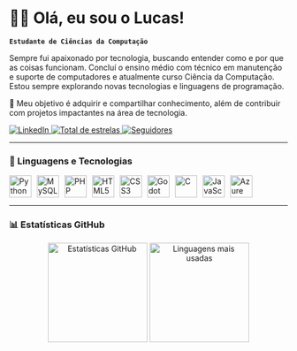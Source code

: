 # 👨‍💻 Olá, eu sou o Lucas!

**`Estudante de Ciências da Computação`**

Sempre fui apaixonado por tecnologia, buscando entender como e por que as coisas funcionam. Concluí o ensino médio com técnico em manutenção e suporte de computadores e atualmente curso Ciência da Computação. Estou sempre explorando novas tecnologias e linguagens de programação.

🌟 Meu objetivo é adquirir e compartilhar conhecimento, além de contribuir com projetos impactantes na área de tecnologia.

<p align="left">
  <a href="https://www.linkedin.com/in/lucas-leite-finizola-costa-228b3a184/" target="_blank">
    <img 
      alt="LinkedIn" 
      title="Conecte-se comigo no LinkedIn" 
      src="https://img.shields.io/badge/-Conectar%20no%20LinkedIn-0A66C2?style=for-the-badge&logo=linkedin&logoColor=white"
    />
  </a>
  <a href="https://github.com/Lucas-Finizola?tab=repositories&sort=stargazers">
    <img 
      alt="Total de estrelas" 
      title="Total de estrelas GitHub" 
      src="https://custom-icon-badges.demolab.com/github/stars/Lucas-Finizola?color=55960c&style=for-the-badge&labelColor=488207&logo=star&label=Estrelas"
    />
  </a>
  <a href="https://github.com/Lucas-Finizola?tab=followers">
    <img 
      alt="Seguidores" 
      title="Me siga no GitHub" 
      src="https://custom-icon-badges.demolab.com/github/followers/Lucas-Finizola?color=236ad3&labelColor=1155ba&style=for-the-badge&logo=github&label=Seguidores&logoColor=white"
    />
  </a>
</p>

---

### 🚀 Linguagens e Tecnologias

<div style="display: flex; flex-wrap: wrap; gap: 10px">
  <img src="https://cdn.jsdelivr.net/gh/devicons/devicon/icons/python/python-original.svg" width="40" title="Python"/>
  <img src="https://cdn.jsdelivr.net/gh/devicons/devicon/icons/mysql/mysql-original-wordmark.svg" width="40" title="MySQL"/>
  <img src="https://cdn.jsdelivr.net/gh/devicons/devicon/icons/php/php-original.svg" width="40" title="PHP"/>
  <img src="https://cdn.jsdelivr.net/gh/devicons/devicon/icons/html5/html5-original.svg" width="40" title="HTML5"/>
  <img src="https://cdn.jsdelivr.net/gh/devicons/devicon/icons/css3/css3-original.svg" width="40" title="CSS3"/>
  <img src="https://cdn.jsdelivr.net/gh/devicons/devicon/icons/godot/godot-original.svg" width="40" title="Godot"/>
  <img src="https://cdn.jsdelivr.net/gh/devicons/devicon/icons/c/c-original.svg" width="40" title="C"/>
  <img src="https://cdn.jsdelivr.net/gh/devicons/devicon/icons/javascript/javascript-original.svg" width="40" title="JavaScript"/>
  <img src="https://cdn.jsdelivr.net/gh/devicons/devicon/icons/azure/azure-original.svg" width="40" title="Azure"/>
</div>

---

### 📊 Estatísticas GitHub

<div align="center">
  <img 
    src="https://github-readme-stats.vercel.app/api?username=Lucas-Finizola&show_icons=true&theme=tokyonight&include_all_commits=true&locale=pt-br" 
    alt="Estatísticas GitHub" 
    height="180"
  />
  <img 
    src="https://github-readme-stats.vercel.app/api/top-langs/?username=Lucas-Finizola&theme=tokyonight&layout=compact&custom_title=Tecnologias&langs_count=9" 
    alt="Linguagens mais usadas" 
    height="180"
  />
</div>
